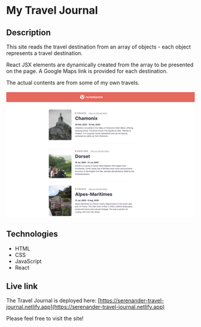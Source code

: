 # My Travel Journal

## Description
This site reads the travel destination from an array of objects - each object represents a travel destination.

React JSX elements are dynamically created from the array to be presented on the page. A Google Maps link is provided for each destination.

The actual contents are from some of my own travels.
<br/>
<br/>
<img src="travel-journal.png" alt="Screenshot." width="600px"/>

## Technologies
- HTML
- CSS
- JavaScript
- React

## Live link
The Travel Journal is deployed here:
[https://serenander-travel-journal.netlify.app](https://serenander-travel-journal.netlify.app)

Please feel free to visit the site!
